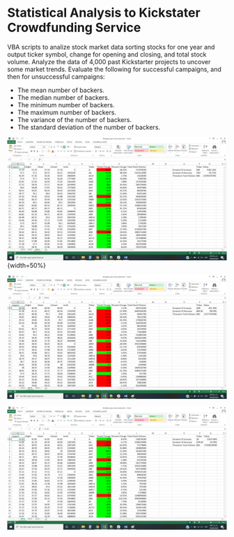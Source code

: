 # Statistical Analysis to Kickstater Crowdfunding Service
VBA scripts to analize stock market data sorting stocks for one year and output ticker symbol, change for opening and closing, and total stock volume.
Analyze the data of 4,000 past Kickstarter projects to uncover some market trends. Evaluate the following for successful campaigns, and then for unsuccessful campaigns:
- The mean number of backers.
- The median number of backers.
- The minimum number of backers.
- The maximum number of backers.
- The variance of the number of backers.
- The standard deviation of the number of backers.

![Analysis for 2014](/2014.jpg){width=50%}

![Analysis for 2015](/2015.jpg)

![Analysis for 2016](/2016.jpg)
